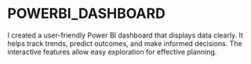 # POWERBI_DASHBOARD
I created a user-friendly Power BI dashboard that displays data clearly. It helps track trends, predict outcomes, and make informed decisions. The interactive features allow easy exploration for effective planning.
